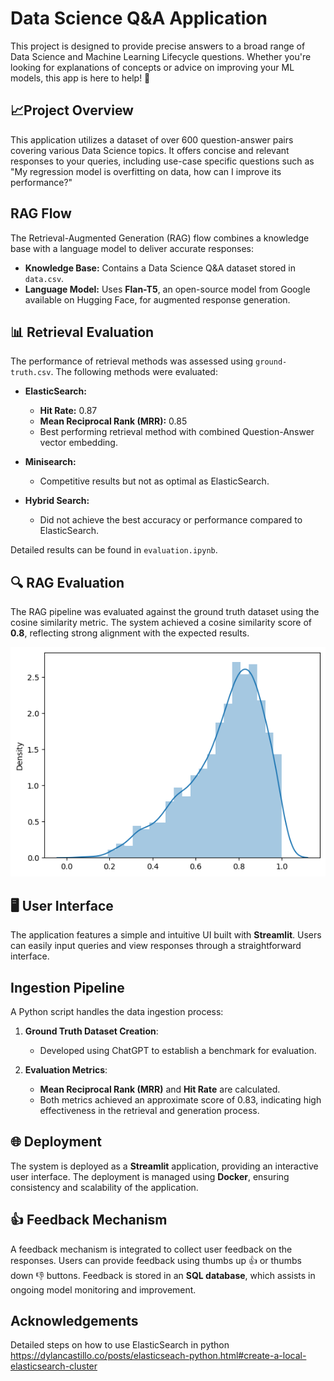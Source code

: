 # Data Science Q&A Application

This project is designed to provide precise answers to a broad range of Data Science and Machine Learning Lifecycle questions. Whether you're looking for explanations of concepts or advice on improving your ML models, this app is here to help! 🚀

## 📈Project Overview

This application utilizes a dataset of over 600 question-answer pairs covering various Data Science topics. It offers concise and relevant responses to your queries, including use-case specific questions such as "My regression model is overfitting on data, how can I improve its performance?" 

## RAG Flow

The Retrieval-Augmented Generation (RAG) flow combines a knowledge base with a language model to deliver accurate responses:

- **Knowledge Base:** Contains a Data Science Q&A dataset stored in `data.csv`.
- **Language Model:** Uses **Flan-T5**, an open-source model from Google available on Hugging Face, for augmented response generation.

## 📊 Retrieval Evaluation

The performance of retrieval methods was assessed using `ground-truth.csv`. The following methods were evaluated:

- **ElasticSearch:** 
  - **Hit Rate:** 0.87 
  - **Mean Reciprocal Rank (MRR):** 0.85
  - Best performing retrieval method with combined Question-Answer vector embedding.
  
- **Minisearch:** 
  - Competitive results but not as optimal as ElasticSearch.

- **Hybrid Search:** 
  - Did not achieve the best accuracy or performance compared to ElasticSearch.

Detailed results can be found in `evaluation.ipynb`. 

## 🔍 RAG Evaluation

The RAG pipeline was evaluated against the ground truth dataset using the cosine similarity metric. The system achieved a cosine similarity score of **0.8**, reflecting strong alignment with the expected results. 

![alt text](image.png)

## 🖥️ User Interface

The application features a simple and intuitive UI built with **Streamlit**. Users can easily input queries and view responses through a straightforward interface. 

## Ingestion Pipeline

A Python script handles the data ingestion process:

1. **Ground Truth Dataset Creation**:
   - Developed using ChatGPT to establish a benchmark for evaluation.

2. **Evaluation Metrics**:
   - **Mean Reciprocal Rank (MRR)** and **Hit Rate** are calculated.
   - Both metrics achieved an approximate score of 0.83, indicating high effectiveness in the retrieval and generation process.

## 🌐 Deployment

The system is deployed as a **Streamlit** application, providing an interactive user interface. The deployment is managed using **Docker**, ensuring consistency and scalability of the application.

## 👍 Feedback Mechanism

A feedback mechanism is integrated to collect user feedback on the responses. Users can provide feedback using thumbs up 👍 or thumbs down 👎 buttons. Feedback is stored in an **SQL database**, which assists in ongoing model monitoring and improvement.

## Acknowledgements

Detailed steps on how to use ElasticSearch in python
https://dylancastillo.co/posts/elasticseach-python.html#create-a-local-elasticsearch-cluster
